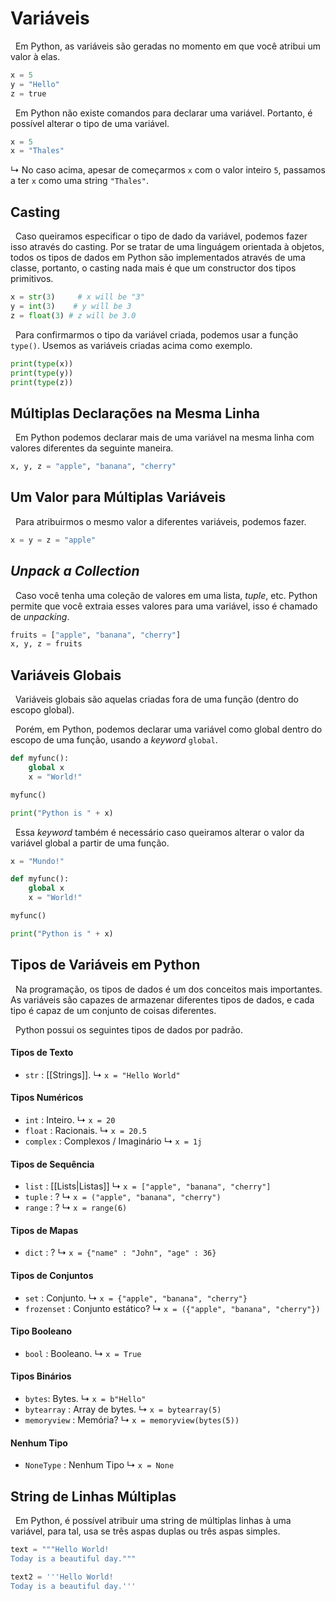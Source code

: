 # Variáveis
&nbsp; Em Python, as variáveis são geradas no momento em que você atribui um valor à elas.

```python
x = 5
y = "Hello"
z = true
```
&nbsp; Em Python não existe comandos para declarar uma variável. Portanto, é possível alterar o tipo de uma variável.

```python
x = 5
x = "Thales"
```
&rdsh; No caso acima, apesar de começarmos `x` com o valor inteiro `5`, passamos a ter `x` como uma string `"Thales"`.

## Casting
&nbsp; Caso queiramos especificar o tipo de dado da variável, podemos fazer isso através do casting. Por se tratar de uma linguágem orientada à objetos, todos os tipos de dados em Python são implementados através de uma classe, portanto, o casting nada mais é que um constructor dos tipos primitivos.
```python
x = str(3)     # x will be "3"
y = int(3)    # y will be 3
z = float(3) # z will be 3.0
```
&nbsp; Para confirmarmos o tipo da variável criada, podemos usar a função `type()`. Usemos as variáveis criadas acima como exemplo.

```python
print(type(x))
print(type(y))
print(type(z))
```

## Múltiplas Declarações na Mesma Linha
&nbsp; Em Python podemos declarar mais de uma variável na mesma linha com valores diferentes da seguinte maneira.
```python
x, y, z = "apple", "banana", "cherry"
```

## Um Valor para Múltiplas Variáveis
&nbsp; Para atribuirmos o mesmo valor a diferentes variáveis, podemos fazer.

```python
x = y = z = "apple"
```

## _Unpack a Collection_
&nbsp; Caso você tenha uma coleção de valores em uma lista, _tuple_, etc. Python permite que você extraia esses valores para uma variável, isso é chamado de _unpacking_.
```python
fruits = ["apple", "banana", "cherry"]
x, y, z = fruits
```

## Variáveis Globais
&nbsp; Variáveis globais são aquelas criadas fora de uma função (dentro do escopo global).

&nbsp; Porém, em Python, podemos declarar uma variável como global dentro do escopo de uma função, usando a _keyword_ `global`.

```python
def myfunc():
	global x
	x = "World!"

myfunc()

print("Python is " + x)
```
&nbsp; Essa _keyword_ também é necessário caso queiramos alterar o valor da variável global a partir de uma função.
```python
x = "Mundo!"

def myfunc():
	global x
	x = "World!"

myfunc()

print("Python is " + x)
```

## Tipos de Variáveis em Python
&nbsp; Na programação, os tipos de dados é um dos conceitos mais importantes. As variáveis são capazes de armazenar diferentes tipos de dados, e cada tipo é capaz de um conjunto de coisas diferentes.

&nbsp; Python possui os seguintes tipos de dados por padrão.

#### Tipos de Texto
* `str` : [[Strings]].
&rdsh; `x = "Hello World"`
#### Tipos Numéricos
* `int` : Inteiro.
&rdsh; `x = 20`
* `float` : Racionais.
&rdsh; `x = 20.5`
* `complex` : Complexos / Imaginário
&rdsh; `x = 1j`
#### Tipos de Sequência
* `list` : [[Lists|Listas]]
&rdsh; `x = ["apple", "banana", "cherry"]`
* `tuple` : ?
&rdsh; `x = ("apple", "banana", "cherry")`
* `range` : ?
&rdsh; `x = range(6)`
#### Tipos de Mapas
* `dict` : ?
&rdsh; `x = {"name" : "John", "age" : 36}`
#### Tipos de Conjuntos
* `set` : Conjunto.
&rdsh; `x = {"apple", "banana", "cherry"}`
* `frozenset` : Conjunto estático?
&rdsh; `x = ({"apple", "banana", "cherry"})`
#### Tipo Booleano
* `bool` : Booleano.
&rdsh; `x = True`
#### Tipos Binários
* `bytes`: Bytes.
&rdsh; `x = b"Hello"`
* `bytearray` : Array de bytes.
&rdsh; `x = bytearray(5)`
* `memoryview` : Memória?
&rdsh; `x = memoryview(bytes(5))`
#### Nenhum Tipo
* `NoneType` : Nenhum Tipo
&rdsh; `x = None`

## String de Linhas Múltiplas
&nbsp; Em Python, é possível atribuir uma string de múltiplas linhas à uma variável, para tal, usa se três aspas duplas ou três aspas simples.
```python
text = """Hello World!
Today is a beautiful day."""

text2 = '''Hello World!
Today is a beautiful day.'''
```

